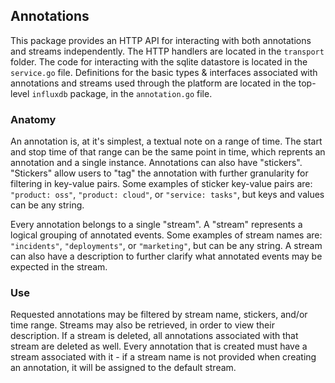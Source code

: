 ## Annotations

This package provides an HTTP API for interacting with both annotations and
streams independently. The HTTP handlers are located in the `transport` folder.
The code for interacting with the sqlite datastore is located in the
`service.go` file. Definitions for the basic types & interfaces associated with
annotations and streams used through the platform are located in the top-level
`influxdb` package, in the `annotation.go` file.

### Anatomy

An annotation is, at it's simplest, a textual note on a range of time. The start
and stop time of that range can be the same point in time, which reprents an
annotation and a single instance. Annotations can also have "stickers".
"Stickers" allow users to "tag" the annotation with further granularity for
filtering in key-value pairs. Some examples of sticker key-value pairs are:
`"product: oss"`, `"product: cloud"`, or `"service: tasks"`, but keys and values
can be any string.

Every annotation belongs to a single "stream". A "stream" represents a logical
grouping of annotated events. Some examples of stream names are: `"incidents"`,
`"deployments"`, or `"marketing"`, but can be any string. A stream can also have
a description to further clarify what annotated events may be expected in the
stream.

### Use

Requested annotations may be filtered by stream name, stickers, and/or time
range. Streams may also be retrieved, in order to view their description. If a
stream is deleted, all annotations associated with that stream are deleted as
well. Every annotation that is created must have a stream associated with it -
if a stream name is not provided when creating an annotation, it will be
assigned to the default stream.
